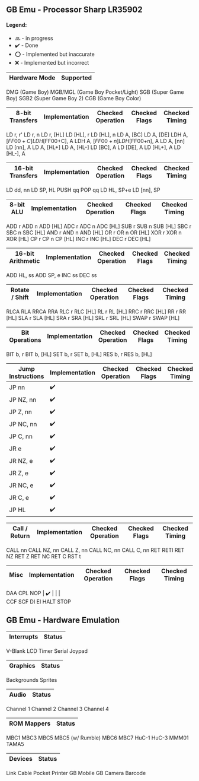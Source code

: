 ## GB Emu - Processor Sharp LR35902
#### Legend:
- :soon: - in progress
- :heavy_check_mark: - Done
- :o: - Implemented but inaccurate
- :x: - Implemented but incorrect


Hardware Mode | Supported
------------- | ---------
DMG (Game Boy)
MGB/MGL (Game Boy Pocket/Light)
SGB (Super Game Boy)
SGB2 (Super Game Boy 2)
CGB (Game Boy Color)


8-bit Transfers  |   Implementation   | Checked Operation  |   Checked Flags    |   Checked Timing
---------------  | ------------------ | ------------------ | ------------------ | ------------------
LD r, r'
LD r, n
LD r, [HL]
LD [HL], r
LD [HL], n
LD A, [BC]
LD A, [DE]
LDH A, [$FF00+C]
LDH [$FF00+C], A
LDH A, [$FF00+n]
LDH [$FF00+n], A
LD A, [nn]
LD [nn], A
LD A, [HL+]
LD A, [HL-]
LD [BC], A
LD [DE], A
LD [HL+], A
LD [HL-], A

16-bit Transfers |   Implementation   | Checked Operation  |   Checked Flags    |   Checked Timing
---------------- | ------------------ | ------------------ | ------------------ | ------------------
LD dd, nn
LD SP, HL
PUSH qq
POP qq
LD HL, SP+e
LD [nn], SP

8-bit ALU |   Implementation   | Checked Operation  |   Checked Flags    |   Checked Timing
--------- | ------------------ | ------------------ | ------------------ | ------------------
ADD r
ADD n
ADD [HL]
ADC r
ADC n
ADC [HL]
SUB r
SUB n
SUB [HL]
SBC r
SBC n
SBC [HL]
AND r
AND n
AND [HL]
OR r
OR n
OR [HL]
XOR r
XOR n
XOR [HL]
CP r
CP n
CP [HL]
INC r
INC [HL]
DEC r
DEC [HL]

16-bit Arithmetic |   Implementation   | Checked Operation  |   Checked Flags    |   Checked Timing
----------------- | ------------------ | ------------------ | ------------------ | ------------------
ADD HL, ss
ADD SP, e
INC ss
DEC ss

Rotate / Shift |   Implementation   | Checked Operation  |   Checked Flags    |   Checked Timing
-------------- | ------------------ | ------------------ | ------------------ | ------------------
RLCA
RLA
RRCA
RRA
RLC r
RLC [HL]
RL r
RL [HL]
RRC r
RRC [HL]
RR r
RR [HL]
SLA r
SLA [HL]
SRA r
SRA [HL]
SRL r
SRL [HL]
SWAP r
SWAP [HL]

Bit Operations |   Implementation   | Checked Operation  |   Checked Flags    |   Checked Timing
-------------- | ------------------ | ------------------ | ------------------ | ------------------
BIT b, r
BIT b, [HL]
SET b, r
SET b, [HL]
RES b, r
RES b, [HL]

Jump Instructions |   Implementation   | Checked Operation  |   Checked Flags    |   Checked Timing
----------------- | ------------------ | ------------------ | ------------------ | ------------------
JP nn             | :heavy_check_mark: |                    |                    |                   
JP NZ, nn         | :heavy_check_mark: |                    |                    |                   
JP Z, nn          | :heavy_check_mark: |                    |                    |                   
JP NC, nn         | :heavy_check_mark: |                    |                    |                   
JP C, nn          | :heavy_check_mark: |                    |                    |                   
JR e              | :heavy_check_mark: |                    |                    |                   
JR NZ, e          | :heavy_check_mark: |                    |                    |                   
JR Z, e           | :heavy_check_mark: |                    |                    |                   
JR NC, e          | :heavy_check_mark: |                    |                    |                   
JR C, e           | :heavy_check_mark: |                    |                    |                   
JP HL             | :heavy_check_mark: |                    |                    |                   

Call / Return |   Implementation   | Checked Operation  |   Checked Flags    |   Checked Timing
------------- | ------------------ | ------------------ | ------------------ | ------------------
CALL nn
CALL NZ, nn
CALL Z, nn
CALL NC, nn
CALL C, nn
RET
RETI
RET NZ
RET Z
RET NC
RET C
RST t

Misc             |   Implementation   | Checked Operation  |   Checked Flags    |   Checked Timing
---------------- | ------------------ | ------------------ | ------------------ | ------------------
DAA
CPL
NOP              | :heavy_check_mark: |                    |                    |                   
CCF
SCF
DI
EI
HALT
STOP


## GB Emu - Hardware Emulation
Interrupts | Status
---------- | ------
V-Blank
LCD
Timer
Serial
Joypad

Graphics   | Status
---------- | ------
Backgrounds
Sprites

Audio | Status
----- | ------
Channel 1
Channel 2
Channel 3
Channel 4

ROM Mappers | Status
----------- | ------
MBC1
MBC3
MBC5
MBC5 (w/ Rumble)
MBC6
MBC7
HuC-1
HuC-3
MMM01
TAMA5

Devices | Status
------- | ------
Link Cable
Pocket Printer
GB Mobile
GB Camera
Barcode
